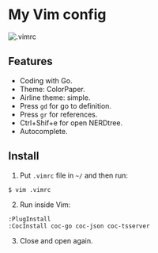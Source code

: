 # My Vim config

![.vimrc](https://i.imgur.com/VboV6Fb.png)

## Features

- Coding with Go.
- Theme: ColorPaper.
- Airline theme: simple.
- Press `gd` for go to definition.
- Press `gr` for references.
- Ctrl+Shif+e for open NERDtree.
- Autocomplete.

## Install

1. Put `.vimrc` file in `~/` and then run:

```bash
$ vim .vimrc
```

2. Run inside Vim:

```
:PlugInstall
:CocInstall coc-go coc-json coc-tsserver
```

3. Close and open again.
